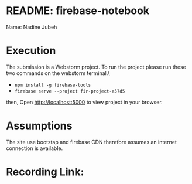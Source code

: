 # README: firebase-notebook 
<p> Name: Nadine Jubeh </p>

<h1>Execution</h1>

The submission is a Webstorm project. To run the project please run these two commands on the webstorm terminal.\
  -  `npm install -g firebase-tools `
  -  `firebase serve --project fir-project-a57d5 ` 

then, Open [http://localhost:5000](http://localhost:5000) to view project in your browser.

<h1>Assumptions</h1>
<p>
  The site use bootstap and firebase CDN therefore assumes an internet connection is available.
</p>
<h1>Recording Link:</h1>
<p>
</p>
